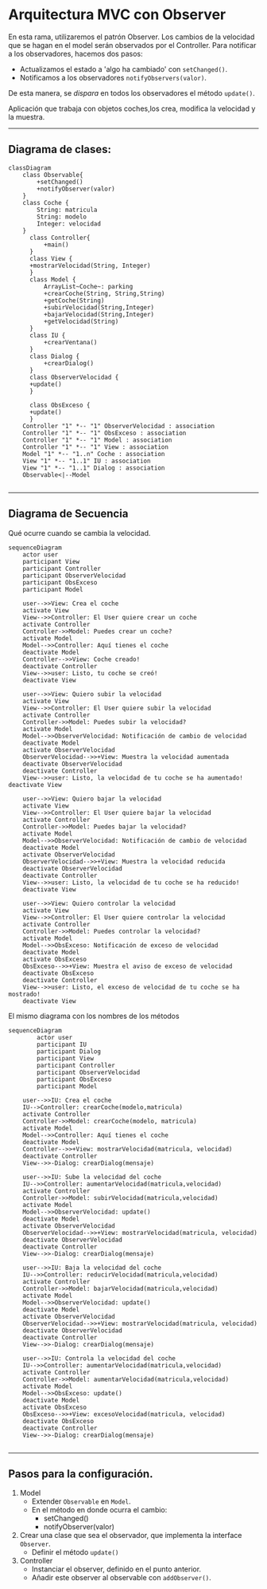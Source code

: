 # Arquitectura MVC con Observer

En esta rama, utilizaremos el patrón Observer.
Los cambios de la velocidad que se hagan en el model serán observados por el Controller.
Para notificar a los observadores, hacemos dos pasos:
* Actualizamos el estado a 'algo ha cambiado' con `setChanged()`.
* Notificamos a los observadores `notifyObservers(valor)`.

De esta manera, se *dispara* en todos los observadores el método `update()`.

Aplicación que trabaja con objetos coches,los crea, modifica la velocidad y la muestra.

---
## Diagrama de clases:

```mermaid
classDiagram
    class Observable{
        +setChanged()
        +notifyObserver(valor)
    }
    class Coche {
        String: matricula
        String: modelo
        Integer: velocidad
    }
      class Controller{
          +main()
      }
      class View {
      +mostrarVelocidad(String, Integer)
      }
      class Model {
          ArrayList~Coche~: parking
          +crearCoche(String, String,String)
          +getCoche(String)
          +subirVelocidad(String,Integer)
          +bajarVelocidad(String,Integer)
          +getVelocidad(String)
      }
      class IU {
          +crearVentana()
      }
      class Dialog {
          +crearDialog()
      }
      class ObserverVelocidad {
      +update()
      }
      
      class ObsExceso {
      +update()
      }
    Controller "1" *-- "1" ObserverVelocidad : association
    Controller "1" *-- "1" ObsExceso : association
    Controller "1" *-- "1" Model : association
    Controller "1" *-- "1" View : association
    Model "1" *-- "1..n" Coche : association
    View "1" *-- "1..1" IU : association
    View "1" *-- "1..1" Dialog : association
    Observable<|--Model
      
```

---

## Diagrama de Secuencia
Qué ocurre cuando se cambia la velocidad.

```mermaid
sequenceDiagram
    actor user
    participant View
    participant Controller
    participant ObserverVelocidad
    participant ObsExceso
    participant Model
    
    user-->>View: Crea el coche
    activate View
    View-->>Controller: El User quiere crear un coche
    activate Controller
    Controller->>Model: Puedes crear un coche?
    activate Model
    Model-->>Controller: Aquí tienes el coche
    deactivate Model
    Controller-->>View: Coche creado!
    deactivate Controller
    View-->>user: Listo, tu coche se creó!
    deactivate View
    
    user-->>View: Quiero subir la velocidad
    activate View
    View-->>Controller: El User quiere subir la velocidad
    activate Controller
    Controller->>Model: Puedes subir la velocidad?
    activate Model
    Model-->>ObserverVelocidad: Notificación de cambio de velocidad
    deactivate Model
    activate ObserverVelocidad
    ObserverVelocidad-->>+View: Muestra la velocidad aumentada
    deactivate ObserverVelocidad
    deactivate Controller
    View-->>user: Listo, la velocidad de tu coche se ha aumentado!    deactivate View
    
    user-->>View: Quiero bajar la velocidad
    activate View
    View-->>Controller: El User quiere bajar la velocidad
    activate Controller
    Controller->>Model: Puedes bajar la velocidad?
    activate Model
    Model-->>ObserverVelocidad: Notificación de cambio de velocidad
    deactivate Model
    activate ObserverVelocidad
    ObserverVelocidad-->>+View: Muestra la velocidad reducida
    deactivate ObserverVelocidad
    deactivate Controller
    View-->>user: Listo, la velocidad de tu coche se ha reducido! 
    deactivate View
    
    user-->>View: Quiero controlar la velocidad
    activate View
    View-->>Controller: El User quiere controlar la velocidad
    activate Controller
    Controller->>Model: Puedes controlar la velocidad?
    activate Model
    Model-->>ObsExceso: Notificación de exceso de velocidad
    deactivate Model
    activate ObsExceso
    ObsExceso-->>+View: Muestra el aviso de exceso de velocidad
    deactivate ObsExceso
    deactivate Controller
    View-->>user: Listo, el exceso de velocidad de tu coche se ha mostrado! 
    deactivate View
```

El mismo diagrama con los nombres de los métodos
```mermaid
sequenceDiagram
        actor user    
        participant IU
        participant Dialog
        participant View
        participant Controller
        participant ObserverVelocidad
        participant ObsExceso
        participant Model
    
    user-->>IU: Crea el coche
    IU-->Controller: crearCoche(modelo,matricula)
    activate Controller
    Controller->>Model: crearCoche(modelo, matricula)
    activate Model
    Model-->>Controller: Aquí tienes el coche
    deactivate Model
    Controller-->>+View: mostrarVelocidad(matricula, velocidad)
    deactivate Controller
    View-->>-Dialog: crearDialog(mensaje)
    
    user-->>IU: Sube la velocidad del coche
    IU-->>Controller: aumentarVelocidad(matricula,velocidad)
    activate Controller
    Controller->>Model: subirVelocidad(matricula,velocidad)
    activate Model
    Model-->>ObserverVelocidad: update()
    deactivate Model
    activate ObserverVelocidad
    ObserverVelocidad-->>+View: mostrarVelocidad(matricula, velocidad)
    deactivate ObserverVelocidad
    deactivate Controller
    View-->>-Dialog: crearDialog(mensaje)
    
    user-->>IU: Baja la velocidad del coche
    IU-->>Controller: reducirVelocidad(matricula,velocidad)
    activate Controller
    Controller->>Model: bajarVelocidad(matricula,velocidad)
    activate Model
    Model-->>ObserverVelocidad: update()
    deactivate Model
    activate ObserverVelocidad
    ObserverVelocidad-->>+View: mostrarVelocidad(matricula, velocidad)
    deactivate ObserverVelocidad
    deactivate Controller
    View-->>-Dialog: crearDialog(mensaje)
    
    user-->>IU: Controla la velocidad del coche
    IU-->>Controller: aumentarVelocidad(matricula,velocidad)
    activate Controller
    Controller->>Model: aumentarVelocidad(matricula,velocidad)
    activate Model
    Model-->>ObsExceso: update()
    deactivate Model
    activate ObsExceso
    ObsExceso-->>+View: excesoVelocidad(matricula, velocidad)
    deactivate ObsExceso
    deactivate Controller
    View-->>-Dialog: crearDialog(mensaje)
    
   ```

---
## Pasos para la configuración.

1. Model
    * Extender `Observable` en `Model`.
    * En el método en donde ocurra el cambio:
        * setChanged()
        * notifyObserver(valor)
2. Crear una clase que sea el observador, que implementa la interface `Observer`.
    * Definir el método `update()`
3. Controller
    * Instanciar el observer, definido en el punto anterior.
    * Añadir este observer al observable con `addObserver()`.